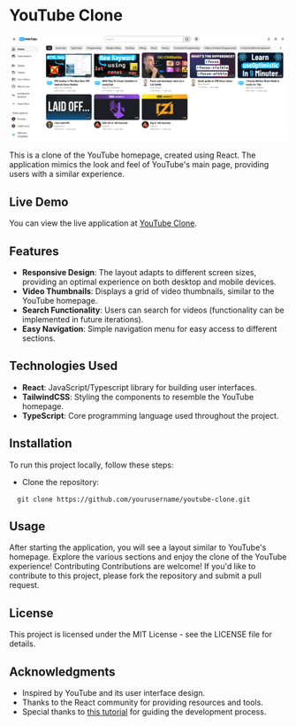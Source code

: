 # YouTube Clone

![YouTube Clone Screenshot](./src/assets/HomeScreenshot.png)

This is a clone of the YouTube homepage, created using React. The application mimics the look and feel of YouTube's main page, providing users with a similar experience.

## Live Demo

You can view the live application at [YouTube Clone](https://youtube-clone-mauve-kappa.vercel.app/).

## Features

- **Responsive Design**: The layout adapts to different screen sizes, providing an optimal experience on both desktop and mobile devices.
- **Video Thumbnails**: Displays a grid of video thumbnails, similar to the YouTube homepage.
- **Search Functionality**: Users can search for videos (functionality can be implemented in future iterations).
- **Easy Navigation**: Simple navigation menu for easy access to different sections.

## Technologies Used

- **React**: JavaScript/Typescript library for building user interfaces.
- **TailwindCSS**: Styling the components to resemble the YouTube homepage.
- **TypeScript**: Core programming language used throughout the project.

## Installation

To run this project locally, follow these steps:

- Clone the repository:
```
  git clone https://github.com/yourusername/youtube-clone.git
```

## Usage
After starting the application, you will see a layout similar to YouTube's homepage.
Explore the various sections and enjoy the clone of the YouTube experience!
Contributing
Contributions are welcome! If you'd like to contribute to this project, please fork the repository and submit a pull request.

## License
This project is licensed under the MIT License - see the LICENSE file for details.

## Acknowledgments

- Inspired by YouTube and its user interface design.
- Thanks to the React community for providing resources and tools.
- Special thanks to [this tutorial](https://www.youtube.com/watch?v=ymGB1lqP1CM) for guiding the development process.
